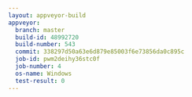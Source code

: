 ```yaml
---
layout: appveyor-build
appveyor:
  branch: master
  build-id: 48992720
  build-number: 543
  commit: 338297d50a63e6d879e85003f6e73856da0c895c
  job-id: pwm2deihy36stc0f
  job-number: 4
  os-name: Windows
  test-result: 0
---
```


